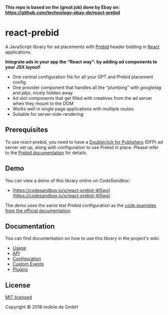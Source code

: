 **This repo is based on the (great job) done by Ebay on: https://github.com/technology-ebay-de/react-prebid**

# react-prebid

A JavaScript library for ad placements with [Prebid](http://prebid.org) header bidding in [React](https://reactjs.org) applications.

**Integrate ads in your app the “React way”: by adding ad components to your JSX layout!**

* One central configuration file for all your GPT and Prebid placement config
* One provider component that handles all the “plumbing” with *googletag* and *pbjs*, nicely hidden away
* Ad slot components that get filled with creatives from the ad server when they mount to the DOM
* Works well in single page applications with multiple routes
* Suitable for server-side-rendering

## Prerequisites

To use *react-prebid*, you need to have a [Doubleclick for Publishers](https://www.google.com/intl/en/doubleclick/publishers/welcome/)
(DFP) ad server set up, along with configuration to use Prebid in place. Please refer to the
[Prebid documentation](http://prebid.org/overview/intro.html) for details.

## Demo

You can view a demo of this library online on *CodeSandbox*:

*   [https://codesandbox.io/s/react-prebid-4t5wg](https://codesandbox.io/s/react-prebid-4t5wg)

The demo uses the same test Prebid configuration as the
[code examples from the official documentation](http://prebid.org/dev-docs/examples/basic-example.html).

## Documentation

You can find documentation on how to use this library in the project's wiki:

* [Usage](https://github.com/technology-ebay-de/react-prebid/react-prebid-rubicon/wiki/Usage)
* [API](https://github.com/technology-ebay-de/react-prebid/react-prebid-rubicon/wiki/API)
* [Configuration](https://github.com/technology-ebay-de/react-prebid/react-prebid-rubicon/wiki/Configuration)
* [Custom Events](https://github.com/technology-ebay-de/react-prebid/react-prebid-rubicon/wiki/Custom-Events)
* [Plugins](https://github.com/technology-ebay-de/react-prebid/react-prebid-rubicon/wiki/Plugins)

## License

[MIT licensed](LICENSE)

Copyright © 2018 mobile.de GmbH
